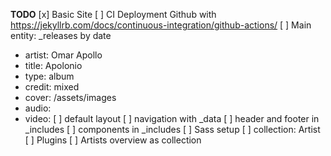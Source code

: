 **TODO**
[x] Basic Site
[ ] CI Deployment Github with https://jekyllrb.com/docs/continuous-integration/github-actions/
[ ] Main entity: _releases by date
  - artist: Omar Apollo
  - title: Apolonio
  - type: album
  - credit: mixed
  - cover: /assets/images
  - audio:
  - video:
[ ] default layout
[ ] navigation with _data
[ ] header and footer in _includes
[ ] components in _includes
[ ] Sass setup
[ ] collection: Artist
[ ] Plugins
[ ] Artists overview as collection